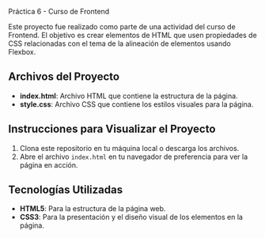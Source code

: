  Práctica 6 - Curso de Frontend

Este proyecto fue realizado como parte de una actividad del curso de Frontend. El objetivo es crear elementos de HTML que usen propiedades de CSS relacionadas con el tema de la alineación de elementos usando Flexbox.
## Archivos del Proyecto

- **index.html**: Archivo HTML que contiene la estructura de la página.
- **style.css**: Archivo CSS que contiene los estilos visuales para la página.

## Instrucciones para Visualizar el Proyecto

1. Clona este repositorio en tu máquina local o descarga los archivos.
2. Abre el archivo `index.html` en tu navegador de preferencia para ver la página en acción.

## Tecnologías Utilizadas

- **HTML5**: Para la estructura de la página web.
- **CSS3**: Para la presentación y el diseño visual de los elementos en la página.
